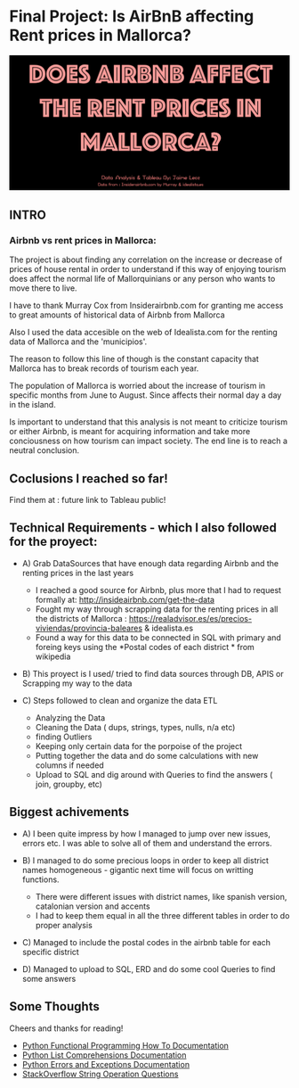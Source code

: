 # Final Project: Is AirBnB affecting Rent prices in Mallorca?

![portada](./imagenes/Captura%20de%20Pantalla%202022-10-06%20a%20las%2019.27.50.png)


## INTRO
  ### Airbnb vs rent prices in Mallorca:

The  project is about finding any correlation on the increase or decrease of prices of house rental in order to understand if this way of enjoying tourism does affect the normal life of Mallorquinians or any person who wants to move there to live.

   I have to thank Murray Cox from Insiderairbnb.com for granting me access to great amounts of historical data of Airbnb from Mallorca

   Also I used the data accesible on the web of Idealista.com for the renting data of Mallorca and the 'municipios'.


The reason to follow this line of though is the constant capacity that Mallorca has to break records of tourism each year.


   The population of Mallorca is worried about the increase of tourism in specific months from June to August. Since affects their normal day a day in the island.

   Is important to understand that this analysis is not meant to criticize tourism or either Airbnb, is meant for acquiring information and take more conciousness on how tourism can impact society. The end line is to reach a neutral conclusion.



## Coclusions I reached so far! 

Find them at : future link to Tableau public! 

## Technical Requirements - which I also followed for the proyect:

- A) Grab DataSources that have enough data regarding Airbnb and the renting prices in the last years
  - I reached a good source for Airbnb, plus more that I had to request formally at:  http://insideairbnb.com/get-the-data
  - Fought my way through scrapping data for the renting prices in all the districts of Mallorca : https://realadvisor.es/es/precios-viviendas/provincia-baleares & idealista.es
  - Found a way for this data to be connected in SQL with primary and foreing keys using the *Postal codes of each district * from wikipedia

- B) This proyect is I used/ tried to find data sources through DB, APIS or Scrapping my way to the data 

- C) Steps followed to clean and organize the data ETL
  - Analyzing the Data
  - Cleaning the Data ( dups, strings, types, nulls, n/a etc)
  - finding Outliers
  - Keeping only certain data for the porpoise of the project
  - Putting together the data and do some calculations with new columns if needed
  - Upload to SQL and dig around with Queries to find the answers ( join, groupby, etc)

## Biggest achivements

- A) I been quite impress by how I managed to jump over new issues, errors etc. I was able to solve all of them and understand the errors.
- B) I managed to do some precious loops in order to keep all district names homogeneous - gigantic next time will focus on writting functions.

    - There were different issues with district names, like spanish version, catalonian version and accents
    - I had to keep them equal in all the three different tables in order to do proper analysis

- C) Managed to include the postal codes in the airbnb table for each specific district
- D) Managed to upload to SQL, ERD and do some cool Queries to find some answers



## Some Thoughts



Cheers and thanks for reading! 



* [Python Functional Programming How To Documentation](https://docs.python.org/3.7/howto/functional.html)
* [Python List Comprehensions Documentation](https://docs.python.org/3/tutorial/datastructures.html#list-comprehensions)
* [Python Errors and Exceptions Documentation](https://docs.python.org/3/tutorial/errors.html)
* [StackOverflow String Operation Questions](https://stackoverflow.com/questions/tagged/string+python)
